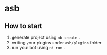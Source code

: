 # asb

## How to start

1. generate project using `nb create` .
2. writing your plugins under `asb/plugins` folder.
3. run your bot using `nb run` .
